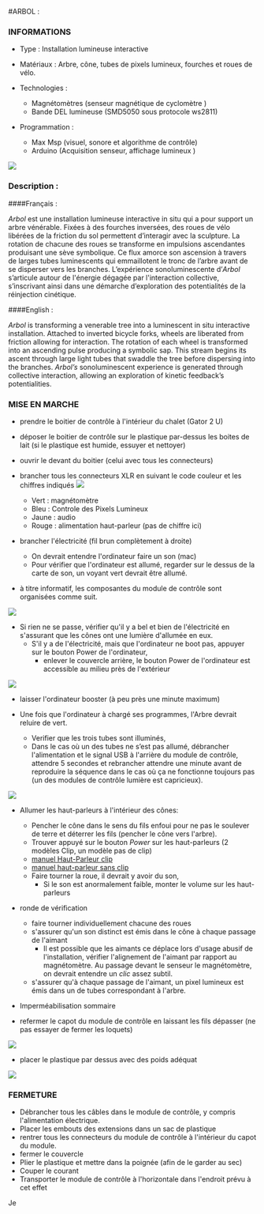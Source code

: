 #ARBOL : 

### INFORMATIONS 

* Type : Installation lumineuse interactive     

* Matériaux : Arbre, cône, tubes de pixels lumineux, fourches et roues de vélo.

* Technologies : 
	* Magnétomètres (senseur magnétique de cyclomètre )   
	* Bande DEL lumineuse (SMD5050 sous protocole ws2811)

* Programmation : 
	* Max Msp (visuel, sonore et algorithme de contrôle)      
	* Arduino (Acquisition senseur, affichage lumineux )	


![](arbol_sm.jpg)

### Description : 
####Français :

*Arbol* est une installation lumineuse interactive in situ qui a pour support un arbre vénérable. Fixées à des fourches inversées, des roues de vélo libérées de la friction du sol permettent d’interagir avec la sculpture. La rotation de chacune des roues se transforme en impulsions ascendantes produisant une sève symbolique. Ce flux amorce son ascension à travers de larges tubes luminescents qui emmaillotent le tronc de l’arbre avant de se disperser vers les branches. L’expérience sonoluminescente d’*Arbol* s’articule autour de l'énergie dégagée par l'interaction collective, s’inscrivant ainsi dans une démarche d’exploration des potentialités de la réinjection cinétique.  

####English :

*Arbol* is transforming a venerable tree into a luminescent in situ interactive installation. Attached to inverted bicycle forks, wheels are liberated from friction allowing for interaction. The rotation of each wheel is transformed into an ascending pulse producing a symbolic sap. This stream begins its ascent through large light tubes that swaddle the tree before dispersing into the branches. *Arbol’s* sonoluminescent experience is generated through collective interaction, allowing an exploration of kinetic feedback’s potentialities.

### MISE EN MARCHE 

* prendre le boitier de contrôle à l'intérieur du chalet (Gator 2 U)
* déposer le boitier de contrôle sur le plastique par-dessus les boites de lait (si le plastique est humide,  essuyer et nettoyer)
* ouvrir le devant du boitier (celui avec tous les connecteurs)
* brancher tous les connecteurs XLR en suivant le code couleur et les chiffres indiqués
![](_assets/connectique.jpg) 
	* Vert : magnétomètre 
	* Bleu : Controle des Pixels Lumineux
	* Jaune : audio
	* Rouge : alimentation haut-parleur (pas de chiffre ici) 
* brancher l'électricité (fil brun complètement à droite)
	* On devrait entendre l'ordinateur faire un son (mac)
	* Pour vérifier que l'ordinateur est allumé,  regarder sur le dessus de la carte de son,  un voyant vert devrait être allumé.

*  à titre informatif,  les composantes du module de contrôle sont organisées comme suit. 

![](_assets/top_ctl.jpg) 
	
* Si rien ne se passe,  vérifier qu'il y a bel et bien de l'électricité en s'assurant que les cônes ont une lumière d'allumée en eux.
	* S'il y a de l'électricité, mais que l'ordinateur ne boot pas,  appuyer sur le bouton Power de l'ordinateur,  
		* enlever le couvercle arrière,  le bouton Power de l'ordinateur est accessible au milieu près de l'extérieur
	
![](_assets/Power.jpg) 
* laisser l'ordinateur booster (à peu près une minute maximum)



* Une fois que l'ordinateur à chargé ses programmes,  l'Arbre devrait reluire de vert.
	* Verifier que les trois tubes sont illuminés,  
	* Dans le cas où un des tubes ne s’est pas allumé,  débrancher l'alimentation et le signal USB à l'arrière du module de contrôle,  attendre 5 secondes et rebrancher attendre une minute avant de reproduire la séquence dans le cas où ça ne fonctionne toujours pas (un des modules de contrôle lumière est capricieux). 

![](_assets/HubUSB.jpg)
	 
* Allumer les haut-parleurs à l'intérieur des cônes:
	* Pencher le cône dans le sens du fils enfoui pour ne pas le soulever de terre et déterrer les fils (pencher le cône vers l'arbre).  
	* Trouver appuyé sur le bouton *Power* sur les haut-parleurs (2 modèles Clip,  un modèle pas de clip)
	* [manuel Haut-Parleur clip](http://demandware.edgesuite.net/aauj_prd/on/demandware.static/Sites-JB-US-Site/Sites-masterCatalog_Harman/default/dw64a1d3cc/pdfs/CLIP_QSG_EN.pdf)
	* [manuel haut-parleur sans clip](http://demandware.edgesuite.net/aauj_prd/on/demandware.static/Sites-JB-US-Site/Sites-masterCatalog_Harman/default/dwd0dc4f6c/pdfs/MICROWIRELESS_QSG_EN.pdf)
	* Faire tourner la roue,  il devrait y avoir du son,  
		* Si le son est anormalement  faible,  monter le volume sur les haut-parleurs
		
* ronde de vérification
	* faire tourner individuellement chacune des roues
	* s'assurer qu'un son distinct est émis dans le cône à chaque passage de l'aimant
		* Il est possible que les aimants ce déplace lors d'usage abusif de l'installation, vérifier l'alignement de l'aimant par rapport au magnétomètre.  Au passage devant le senseur le magnétomètre,  on devrait entendre  un *clic* assez subtil. 
	* s'assurer qu'à chaque passage de l'aimant,  un pixel lumineux est émis dans un de tubes correspondant à l'arbre.  	 
* Imperméabilisation sommaire 

* refermer le capot du module de contrôle en laissant les fils dépasser (ne pas essayer de fermer les loquets)

![](_assets/couvercleMi-Clot.jpg)

* placer le plastique par dessus avec des poids adéquat

![](_assets/impermeabilisationSommaire.jpg)	  	


### FERMETURE 

* Débrancher tous les câbles dans le module de contrôle,  y compris l'alimentation électrique.
* Placer les embouts des extensions dans un sac de plastique 
* rentrer tous les connecteurs du module de contrôle à l'intérieur du capot du module.
* fermer le couvercle
* Plier le plastique et mettre dans la poignée (afin de le garder au sec)
* Couper le courant
* Transporter le module de contrôle à l'horizontale dans l'endroit prévu à cet effet 




Je